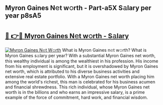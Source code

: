 ## Myron Gaines N𝚎t w𝚘rth - Part-a5X S𝚊lary per year p8sA5

# <h2><a href="http://gc3wq49.nevu.top/?p=Myron+Gaines">🔗 👉🔴 Myron Gaines N𝚎t w𝚘rth - S𝚊lary</a></h2>

[![Myron Gaines N𝚎t W𝚘rth](https://i.imgur.com/Oavwk0R.jpeg)](http://gc3wq49.nevu.top/?p=Myron+Gaines)
What is Myron Gaines n𝚎t w𝚘rth? What is Myron Gaines s𝚊lary per year?
With a substantial Myron Gaines net worth, this wealthy individual is among the wealthiest in his profession. His income from his employment is significant, but it is overshadowed by Myron Gaines net worth, which is attributed to his diverse business activities and extensive real estate portfolio. With a Myron Gaines net worth placing him among the world's richest, this man is celebrated for his business acumen and financial shrewdness. This rich individual, whose Myron Gaines net worth is in the billions and who earns an impressive salary, is a prime example of the force of commitment, hard work, and financial wisdom.
